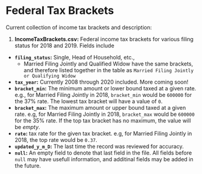 # Federal Tax Brackets

Current collection of income tax brackets and description:

1. **IncomeTaxBrackets.csv:** Federal income tax brackets for various filing status for 2018 and 2019. Fields include
  * **`filing_status`:** Single, Head of Household, etc.,
    * Married Filing Jointly and Qualified Widow have the same brackets, and therefore listed together in the table as `Married Filing Jointly or Qualifying Widow`
  * **`tax_year`:** Currently 2008 through 2020 included. More coming soon!
  * **`bracket_min`:** The minimum amount or lower bound taxed at a given rate. e.g., for Married Filing Jointly in 2018, `bracket_min` would be `600000` for the 37% rate. The lowest tax bracket will have a value of `0`.
  * **`bracket_max`:** The maximum amount or upper bound taxed at a given rate. e.g, for Married Filing Jointly in 2018, `bracket_max` would be `600000` for the 35% rate. If the top tax bracket has no maximum, the value will be *empty*.
  * **`rate`:** tax rate for the given tax bracket. e.g, for Married Filing Jointly in 2018, the top rate would be `0.37`.
  * **`updated_y_m_D`:** The last time the record was reviewed for accuracy.
  * **`null`:** An empty field to denote that last field in the file. All fields before `null` may have usefull information, and additinal fields may be added in the future.
